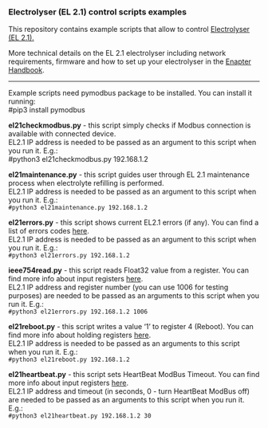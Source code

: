 <h3>Electrolyser (EL 2.1) control scripts examples</h3>

This repository contains example scripts that allow to control <a href="https://www.enapter.com/electrolyser">Electrolyser (EL 2.1).</a>

More technical details on the EL 2.1 electrolyser including network requirements, firmware and how to set up your electrolyser in the <a href="https://handbook.enapter.com/electrolyser/el21/el21.html">Enapter Handbook</a>.

---

Example scripts need pymodbus package to be installed. You can install it running:  
  #pip3 install pymodbus

**el21checkmodbus.py** - this script simply checks if Modbus connection is available with connected device.  
EL2.1 IP address is needed to be passed as an argument to this script when you run it. E.g.:  
  #python3 el21checkmodbus.py 192.168.1.2

**el21maintenance.py** - this script guides user through EL 2.1 maintenance process when electrolyte refilling is performed.  
EL2.1 IP address is needed to be passed as an argument to this script when you run it. E.g.:  
<code>#python3 el21maintenance.py 192.168.1.2</code>

**el21errors.py** - this script shows current EL2.1 errors (if any). 
You can find a list of errors codes <a href="https://handbook.enapter.com/electrolyser/el21/el21_firmware/1.2.0/modbus_tcp_communication_interface.html#error-codes">here</a>.  
EL2.1 IP address is needed to be passed as an argument to this script when you run it. E.g.:  
<code>#python3 el21errors.py 192.168.1.2</code>

**ieee754read.py** - this script reads Float32 value from a register. You can find more info about input registers <a href="https://handbook.enapter.com/electrolyser/el21/el21_firmware/1.2.0/modbus_tcp_communication_interface.html#input-registers-read-only">here</a>.  
EL2.1 IP address and register number (you can use 1006 for testing purposes) are needed to be passed as an arguments to this script when you run it. E.g.:  
<code>#python3 el21errors.py 192.168.1.2 1006</code>

**el21reboot.py** - this script writes a value ‘1’ to register 4 (Reboot). You can find more info about holding registers <a href="https://handbook.enapter.com/electrolyser/el21/el21_firmware/1.2.0/modbus_tcp_communication_interface.html#holding-registers-read-write">here</a>.  
EL2.1 IP address is needed to be passed as an arguments to this script when you run it. E.g.:  
<code>#python3 el21reboot.py 192.168.1.2</code>

**el21heartbeat.py** - this script sets HeartBeat ModBus Timeout. You can find more info about input registers <a href="https://handbook.enapter.com/electrolyser/el21/el21_firmware/1.2.0/modbus_tcp_communication_interface.html#input-registers-read-only">here</a>.  
EL2.1 IP address and timeout (in seconds, 0 - turn HeartBeat ModBus off) are needed to be passed as an arguments to this script when you run it. E.g.:  
<code>#python3 el21heartbeat.py 192.168.1.2 30</code>
